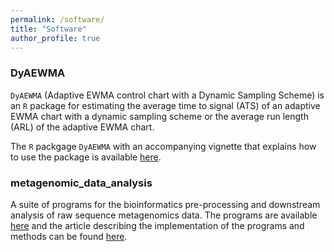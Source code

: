 ```yaml
---
permalink: /software/
title: "Software"
author_profile: true
---
```


### DyAEWMA

`DyAEWMA` (Adaptive EWMA control chart with a Dynamic Sampling Scheme) is an `R` package for estimating the average time to signal (ATS) of an adaptive EWMA chart with a dynamic sampling scheme or the average run length (ARL) of the adaptive EWMA chart.

The `R` packgage `DyAEWMA` with an accompanying vignette that explains how to use the package is available [here](https://github.com/samuelanyaso/DyAEWMA).

### metagenomic_data_analysis 
A suite of programs for the bioinformatics pre-processing and downstream analysis of raw sequence metagenomics data. The programs are available [here](https://github.com/samuelanyaso/metagenomic_data_analysis) and the article describing the implementation of the programs and methods can be found [here](https://link.springer.com/chapter/10.1007/978-3-030-73351-3_3).
